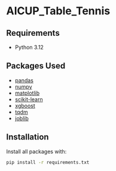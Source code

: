 # AICUP_Table_Tennis

## Requirements
- Python 3.12

## Packages Used

- [pandas](https://pandas.pydata.org/)
- [numpy](https://numpy.org/)
- [matplotlib](https://matplotlib.org/)
- [scikit-learn](https://scikit-learn.org/)
- [xgboost](https://xgboost.ai/)
- [tqdm](https://tqdm.github.io/)
- [joblib](https://joblib.readthedocs.io/)


## Installation

Install all packages with:

```bash
pip install -r requirements.txt